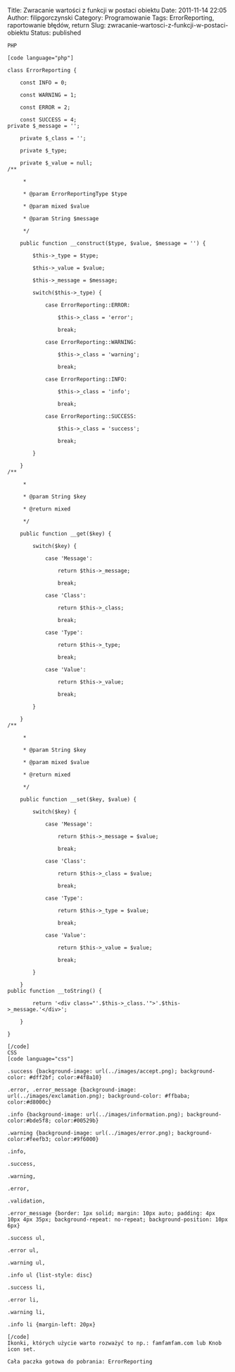 Title: Zwracanie wartości z funkcji w postaci obiektu
Date: 2011-11-14 22:05
Author: filipgorczynski
Category: Programowanie
Tags: ErrorReporting, raportowanie błędów, return
Slug: zwracanie-wartosci-z-funkcji-w-postaci-obiektu
Status: published

    PHP

    [code language="php"]

    class ErrorReporting {

        const INFO = 0;

        const WARNING = 1;

        const ERROR = 2;

        const SUCCESS = 4;
    private $_message = '';

        private $_class = '';

        private $_type;

        private $_value = null;
    /**

         *

         * @param ErrorReportingType $type

         * @param mixed $value

         * @param String $message

         */

        public function __construct($type, $value, $message = '') {

            $this->_type = $type;

            $this->_value = $value;

            $this->_message = $message;

            switch($this->_type) {

                case ErrorReporting::ERROR:

                    $this->_class = 'error';

                    break;

                case ErrorReporting::WARNING:

                    $this->_class = 'warning';

                    break;

                case ErrorReporting::INFO:

                    $this->_class = 'info';

                    break;

                case ErrorReporting::SUCCESS:

                    $this->_class = 'success';

                    break;

            }

        }
    /**

         *

         * @param String $key

         * @return mixed

         */

        public function __get($key) {

            switch($key) {

                case 'Message':

                    return $this->_message;

                    break;

                case 'Class':

                    return $this->_class;

                    break;

                case 'Type':

                    return $this->_type;

                    break;

                case 'Value':

                    return $this->_value;

                    break;

            }

        }
    /**

         *

         * @param String $key

         * @param mixed $value

         * @return mixed

         */

        public function __set($key, $value) {

            switch($key) {

                case 'Message':

                    return $this->_message = $value;

                    break;

                case 'Class':

                    return $this->_class = $value;

                    break;

                case 'Type':

                    return $this->_type = $value;

                    break;

                case 'Value':

                    return $this->_value = $value;

                    break;

            }

        }
    public function __toString() {

            return '<div class="'.$this->_class.'">'.$this->_message.'</div>';

        }

    }

    [/code]
    CSS
    [code language="css"]

    .success {background-image: url(../images/accept.png); background-color: #dff2bf; color:#4f8a10}

    .error, .error_message {background-image: url(../images/exclamation.png); background-color: #ffbaba; color:#d8000c}

    .info {background-image: url(../images/information.png); background-color:#bde5f8; color:#00529b}

    .warning {background-image: url(../images/error.png); background-color:#feefb3; color:#9f6000}

    .info,

    .success,

    .warning,

    .error,

    .validation,

    .error_message {border: 1px solid; margin: 10px auto; padding: 4px 10px 4px 35px; background-repeat: no-repeat; background-position: 10px 6px}

    .success ul,

    .error ul,

    .warning ul,

    .info ul {list-style: disc}

    .success li,

    .error li,

    .warning li,

    .info li {margin-left: 20px}

    [/code]
    Ikonki, których użycie warto rozważyć to np.: famfamfam.com lub Knob icon set.

    Cała paczka gotowa do pobrania: ErrorReporting

